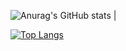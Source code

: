 

![Anurag's GitHub stats](https://github-readme-stats.vercel.app/api?username=jieff&show_icons=true&theme=tokyonight) |

[![Top Langs](https://github-readme-stats.vercel.app/api/top-langs/?username=jieff&layout=compact&show_icons=true&theme=tokyonight)](https://github.com/jieff/github-readme-stats)


